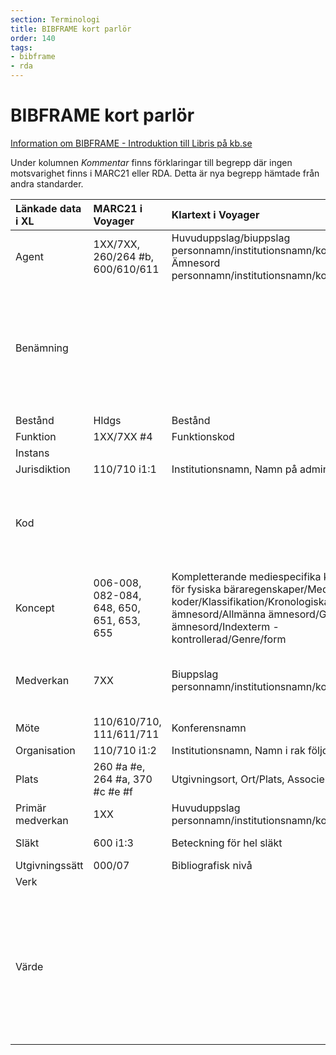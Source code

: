 ```yaml
---
section: Terminologi
title: BIBFRAME kort parlör
order: 140
tags:
- bibframe
- rda
---
```


# BIBFRAME kort parlör

[Information om BIBFRAME - Introduktion till Libris på kb.se](https://www.kb.se/samverkan-och-utveckling/libris/katalogisering-i-libris/introduktion-till-libris.html)

Under kolumnen *Kommentar* finns förklaringar till begrepp där ingen motsvarighet finns i MARC21 eller RDA. Detta är nya begrepp hämtade från andra standarder.

|**Länkade data i XL**|**MARC21 i Voyager**|**Klartext i Voyager**|**RDA**|**Kommentar**|
|:------------- |:------------- |:----- |:----- | :----- |
|Agent |1XX/7XX, 260/264 #b, 600/610/611 |Huvuduppslag/biuppslag personnamn/institutionsnamn/konferensnamn, Ämnesord personnamn/institutionsnamn/konferensnamn |Agent | |
|Benämning | | | |En instans av en egenskap som kan användas för en läsbar version av en resurs namn. Exempel: ämnesordet: Matlagning, omfångsuppgiften: 77 sidor |
|Bestånd |Hldgs |Bestånd | | |
|Funktion |1XX/7XX #4 |Funktionskod |Relationsbeteckning | |
|Instans | | |Manifestation | |
|Jurisdiktion |110/710 i1:1 |Institutionsnamn, Namn på administrativ enhet |Officiellt organ | |
|Kod | | | |Teckensträng som används för koder som representerar information. Exempel: Dewey-koden: 839.738, språkkoden: fre|
|Koncept |006-008, 082-084, 648, 650, 651, 653, 655 |Kompletterande mediespecifika koder/Koder för fysiska bäraregenskaper/Mediespecifika koder/Klassifikation/Kronologiska ämnesord/Allmänna ämnesord/Geografiska ämnesord/Indexterm - kontrollerad/Genre/form | | |
|Medverkan |7XX |Biuppslag personnamn/institutionsnamn/konferensnamn |Bidragsgivare: person/institution/konferens, skapare: person/institution/konferens (om fler än en) | |
|Möte |110/610/710, 111/611/711 |Konferensnamn |Konferens | |
|Organisation |110/710 i1:2 |Institutionsnamn, Namn i rak följd |Institution | |
|Plats |260 #a #e, 264 #a, 370 #c #e #f |Utgivningsort, Ort/Plats, Associerad plats/ort |Ort | |
|Primär medverkan |1XX |Huvuduppslag personnamn/institutionsnamn/konferensnamn |Skapare: person/institution/konferens | |
|Släkt |600 i1:3 |Beteckning för hel släkt |Familj/släkt - kommer att ändras till Släkt | |
|Utgivningssätt |000/07 |Bibliografisk nivå |Utgivningssätt | |
|Verk | | |Verk, Uttryck | |
|Värde | | | |En instans av en egenskap som kan användas för att beskriva strukturerade värden. Exempel: ISBN: 9789185352951, ISSN: 0065-0897, systemnummer: 13457927| 
